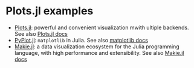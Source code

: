 # Plots.jl examples

- [Plots.jl](https://github.com/JuliaPlots/Plots.jl): powerful and convenient visualization mwith ultiple backends. See also [Plots.jl docs](http://docs.juliaplots.org/latest/)
- [PyPlot.jl](https://github.com/JuliaPy/PyPlot.jl): `matplotlib` in Julia. See also [matplotlib docs](https://matplotlib.org/stable/index.html)
- [Makie.jl](https://github.com/JuliaPlots/Makie.jl): a data visualization ecosystem for the Julia programming language, with high performance and extensibility. See also [Makie.jl docs](https://makie.juliaplots.org/stable/tutorials/)
